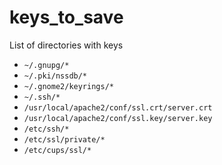 # keys_to_save
List of directories with keys

* `~/.gnupg/*`
* `~/.pki/nssdb/*`
* `~/.gnome2/keyrings/*`
* `~/.ssh/*`
* `/usr/local/apache2/conf/ssl.crt/server.crt`
* `/usr/local/apache2/conf/ssl.key/server.key`
* `/etc/ssh/*`
* `/etc/ssl/private/*`
* `/etc/cups/ssl/*`
